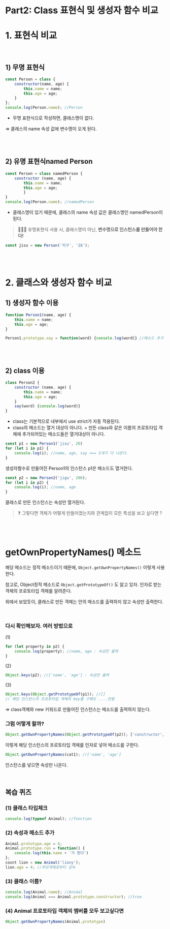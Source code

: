 # Part2: Class 표현식 및 생성자 함수 비교

# 1. 표현식 비교

<br/>

## 1) 무명 표현식

```jsx
const Person = class {
	constructor(name, age) {
		this.name = name;
		this.age = age;
	}
};
console.log(Person.name); //Person
```

- 무명 표현식으로 작성하면, 클래스명이 없다.

⇒ 클래스의 name 속성 값에 변수명이 오게 된다.

<br/>
<br/>


## 2) 유명 표현식named Person

```jsx
const Person = class namedPerson {
	constructor (name, age) {
		this.name = name;
		this.age = age;
		}
}
console.log(Person.name); //namedPerson
```

- 클래스명이 있기 때문에, 클래스의 name  속성 값은 클래스명인 namedPerson이 된다.


> 👩🏻‍💻 유명표현식 사용 시, 클래스명이 아닌, **변수명으로 인스턴스를 만들어야 한다!**


```jsx
const jisu = new Person('지구', '26');
```

<br/>
<br/>

# 2. 클래스와 생성자 함수 비교

## 1) 생성자 함수 이용

```jsx
function Person1(name, age) {
	this.name = name;
	this.age = age;
}

Person1.prototype.say = function(word) {console.log(word)} //메소드 추가
```

<br/>
<br/>

## 2) class 이용

```jsx
class Person2 {
	constructor (name, age) {
		this.name = name;
		this.age = age;
	}
	say(word) {console.log(word)}
}
```

- class는 기본적으로 내부에서 use strict가 자동 적용된다.
- class의 메소드는 열거 대상이 아니다. 
= 만든 class와 같은 이름의 프로토타입 객체에 추가되어있는 메소드들은 열거대상이 아니다.

```jsx
const p1 = new Person1('jisu', 26)
for (let i in p1) {
	console.log(i); //name, age, say <== 3개가 다 나온다.
}
```

생성자함수로 만들어진 Person1의 인스턴스 p1은 메소드도 열거한다.

 

```jsx
const p2 = new Person2('jigu', 206);
for (let i in p2) {
	console.log(i); //name, age
}
```

클래스로 만든 인스턴스는 속성만 열거된다.


> ❓ 그렇다면 객체가 어떻게 만들어졌는지와 관계없이 모든 특성을 보고 싶다면 ?


<br/>
<br/>

# getOwnPropertyNames() 메소드

해당 메소드는 정적 메소드이기 때문에, `Object.getOwnPropertyNames()` 이렇게 사용한다.

참고로, Object정적 메소드로 `Object.getPrototypeOf()` 도 알고 있자. 인자로 받는 객체의 프로토타입 객체를 알려준다.

위에서 보았듯이, 클래스로 만든 객체는 안의 메소드를 출력하지 않고 속성만 출력한다.

<br/>

### 다시 확인해보자. 여러 방법으로

(1) 

```jsx
for (let property in p2) {
	console.log(property); //name, age : 속성만 출력
}
```

(2) 

```jsx
Object.keys(p2); //['name', 'age'] : 속성만 출력
```

(3) 

```jsx
Object.keys(Object.getPrototypeOf(p1)); //[]
// 해당 인스턴스의 프로토타입 객체의 key를 구해도 ....안됨
```

⇒ class객체와 new 키워드로 만들어진 인스턴스는 메소드를 출력하지 않는다.

### 그럼 어떻게 할까?

```jsx
Object.getOwnPropertyNames(Object.getPrototypeOf(p2)); ['constructor', 'eat', 'run', 'rest']
```

이렇게 해당 인스턴스의 프로토타입 객체를 인자로 넣어 메소드를 구한다.

```jsx
Object.getOwnPropertyNames(cat1); //['name', 'age']
```

인스턴스를 넣으면 속성만 나온다.

<br/>

## 복습 퀴즈

### (1) 클래스 타입체크

```jsx
console.log(typeof Animal); //function
```

### (2) 속성과 메소드 추가

```jsx
Animal.prototype.age = 4;
Animal.prototype.run = function() {
	console.log(this.name + '가 뛴다')
};
cosnt lion = new Animal('liony');
lion.age = 4; //부모객체로부터 상속
```

### (3) 클래스 이름?

```jsx
console.log(Animal.name); //Animal
console.log(Animal === Animal.prototype.constructor); //true 
```

### (4) Animal 프로토타입 객체의 멤버를 모두 보고싶다면
```jsx
Object.getOwnPropertyNames(Animal.prototype)
```

